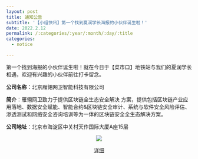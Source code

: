 ```yaml
---
layout: post
title: 通知公告
subtitle: '【小组快讯】第一个找到夏润学长海报的小伙伴诞生啦！'
date: 2022.2.12
permalink: /:categories/:year/:month/:day/:title
categories:
  - notice

---
```



第一个找到海报的小伙伴诞生啦！就在今日于【菜市口】地铁站与我们的夏润学长相遇，欢迎有兴趣的小伙伴前往打卡留念。

**公司名称**：北京雁翎网卫智能科技有限公司

**简介**：雁翎网卫致力于提供区块链全生态安全解决 方案，提供包括区块链产业应用落地、数据安全赋能、智能合约&区块链安全审计、系统与软件安全风险评估、渗透测试和网络安全咨询培训等为一体的区块链安全全生态解决方案。

**公司地址**：北京市海淀区中关村天作国际大厦A座15层

<div align=center>
<img src="https://github.com/xxycfhb/pku_exploit_files/blob/main/%E5%A4%8F%E6%B6%A6%E6%B5%B7%E6%8A%A5.png?raw=true" />



[详细](https://mp.weixin.qq.com/s/m-ogDFAkJq0frHJzLdsSBw)


